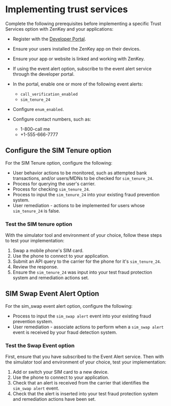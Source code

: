 # Implementing trust services

Complete the following prerequisites before implementing a specific Trust Services option with ZenKey and your applications:  

* Register with the [Developer Portal](https://portal.myzenkey.com/signup).
* Ensure your users installed the ZenKey app on their devices.
* Ensure your app or website is linked and working with ZenKey.
* If using the event alert option, subscribe to the event alert service through the developer portal.

* In the portal, enable one or more of the following event alerts:
    *  `call_verification_enabled`
    * `sim_tenure_24`
* Configure `enum_enabled`. 
* Configure contact numbers, such as:
    * 1-800-call me
    * +1-555-666-7777

## Configure the SIM Tenure option 
For the SIM Tenure option, configure the following:
* User behavior actions to be monitored, such as attempted bank transactions, and/or users/MDNs to be checked for `sim_tenure_24`.
* Process for querying the user's carrier.
* Process for checking `sim_tenure_24`.
* Process to input the `sim_tenure_24` into your existing fraud prevention system.
* User remediation - actions to be implemented for users whose `sim_tenure_24` is false.

### Test the SIM tenure option

With the simulator tool and environment of your choice, follow these steps to test your implementation:

1. Swap a mobile phone's SIM card.
2. Use the phone to connect to your application.
3. Submit an API query to the carrier for the phone for it's `sim_tenure_24`.
4. Review the response.
5. Ensure the `sim_tenure_24` was input into your test fraud protection system and remediation actions set.

## SIM Swap Event Alert Option
For the sim_swap event alert option, configure the following: 
- Process to input the `sim_swap alert` event into your existing fraud prevention system.
- User remediation - associate actions to perform when a `sim_swap alert` event is received by your fraud detection system.

### Test the Swap Event option

First, ensure that you have subscribed to the Event Alert service.  Then with the simulator tool and environment of your choice, test your implementation:

1.  Add or switch your SIM card to a new device.
2.  Use the phone to connect to your application.
3.  Check that an alert is received from the carrier that identifies the `sim_swap alert` event.
4.  Check that the alert is inserted into your test fraud protection system and remediation actions have been set.